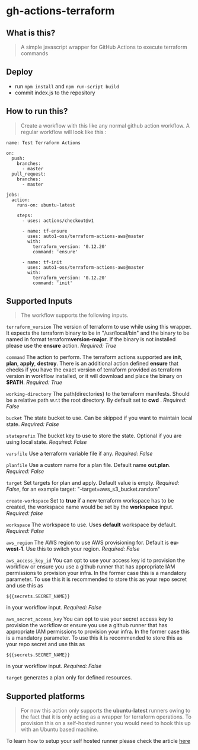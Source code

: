 # gh-actions-terraform

## What is this?

>A simple javascript wrapper for GitHub Actions to execute terraform commands

## Deploy

- run `npm install` and `npm run-script build`
- commit index.js to the repository

## How to run this?

>Create a workflow with this like any normal github action workflow.
A regular workflow will look like this : 
```
name: Test Terraform Actions

on:
  push:
    branches:
      - master
  pull_request:
    branches:
      - master

jobs:
  action:
    runs-on: ubuntu-latest

    steps:
      - uses: actions/checkout@v1

      - name: tf-ensure
        uses: auto1-oss/terraform-actions-aws@master
        with:
          terraform_version: '0.12.20'
          command: 'ensure'

      - name: tf-init
        uses: auto1-oss/terraform-actions-aws@master
        with:
          terraform_version: '0.12.20'
          command: 'init'
```

## Supported Inputs
>The workflow supports the following inputs.

`terraform_version` The version of terraform to use while using this wrapper. It expects the terraform binary to be in "/usr/local/bin" and the binary to be named in format terraform**version-major**. If the binary is not installed please use the **ensure** action. *Required: True*

`command` The action to perform. The terraform actions supported are **init**, **plan**, **apply**, **destroy**. There is an additional action defined **ensure** that checks if you have the exact version of terraform provided as terraform version in workflow installed, or it will download and place the binary on **$PATH**. *Required: True*

`working-directory` The path(directories) to the terraform manifests. Should be a relative path w.r.t the root directory. By default set to **cwd** . *Required: False*

`bucket` The state bucket to use. Can be skipped if you want to maintain local state. *Required: False*

`stateprefix` The bucket key to use to store the state. Optional if you are using local state. *Required: False*

`varsfile` Use a terraform variable file if any. *Required: False*

`planfile` Use a custom name for a plan file. Default name **out.plan**. *Required: False*

`target` Set targets for plan and apply. Default value is empty. *Required: False*, for an example target: "-target=aws_s3_bucket.random"

`create-workspace` Set to **true** if a new terraform workspace has to be created, the workspace name would be set by the **workspace** input. *Required: false*

`workspace` The workspace to use. Uses **default** workspace by default. *Required: False*

`aws_region` The AWS region to use AWS provisioning for. Default is **eu-west-1**. Use this to switch your region. *Required: False*

`aws_access_key_id` You can opt to use your access key id to provision the workflow or ensure you use a github runner that has appropriate IAM permissions to provision your infra. In the former case this is a mandatory parameter. To use this it is recommended to store this as your repo secret and use this as 
```
${{secrets.SECRET_NAME}}
```
in your workflow input. _Required: False_

`aws_secret_access_key` You can opt to use your secret access key to provision the workflow or ensure you use a github runner that has appropriate IAM permissions to provision your infra. In the former case this is a mandatory parameter. To use this it is recommended to store this as your repo secret and use this as 
```
${{secrets.SECRET_NAME}}
```
in your workflow input. _Required: False_

`target` generates a plan only for defined resources.

## Supported platforms
>For now this action only supports the **ubuntu-latest** runners owing to the fact that it is only acting as a wrapper for terraform operations. To provision this on a self-hosted runner you would need to hook this up with an Ubuntu based machine. 

To learn how to setup your self hosted runner please check the article [here](https://docs.github.com/en/actions/hosting-your-own-runners/adding-self-hosted-runners)

